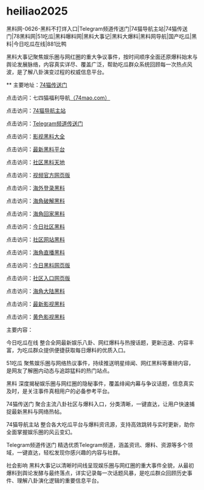 # heiliao2025
黑料网-0626-黑料不打烊入口|Telegram频道传送门|74猫导航主站|74猫传送门|78黑料网|51吃瓜|黑料曝料网|黑料大事记|黑料大爆料|黑料网导航|国产吃瓜|黑料|今日吃瓜在线|881比鸭

黑料大事记聚焦娱乐圈与网红圈的重大争议事件，按时间顺序全面还原爆料始末与舆论发展脉络，内容真实详尽、覆盖广泛，帮助吃瓜群众系统回顾每一次热点风波，是了解八卦演变过程的权威信息平台。

** 主要地址：<a href="https://74mao.com/">74猫传送门</a>

点击访问：七四猫福利导航<a href="https://74mao.com/">（74mao.com）</a>

点击访问：<a href="https://74mao.com/">74猫导航主站</a>

点击访问：<a href="https://74mao.com/">Telegram频道传送门</a>

点击访问：<a href="https://hj-696.pages.dev/">影视黑料大全</a>  

点击访问：<a href="https://hj-697.pages.dev/">最新黑料平台</a>  

点击访问：<a href="https://hj-1027.pages.dev/">社区黑料天地</a>  

点击访问：<a href="https://hj-1028.pages.dev/">视频官方网页版</a>  

点击访问：<a href="https://hj-1029.pages.dev/">海外登录黑料</a>  

点击访问：<a href="https://hj-1035.pages.dev/">海角破解黑料</a>  

点击访问：<a href="https://hj-1036.pages.dev/">海角回家黑料</a>  

点击访问：<a href="https://hj-1037.pages.dev/">今日社区黑料</a>  

点击访问：<a href="https://hj-1038.pages.dev/">社区网站黑料</a>  

点击访问：<a href="https://hj-1039.pages.dev/">海角直播黑料</a>  

点击访问：<a href="https://hj-1040.pages.dev/">今日黑料网页版</a>  

点击访问：<a href="https://hj-1041.pages.dev/">社区入口网页版</a>  

点击访问：<a href="https://hj-1042.pages.dev/">海角大陆黑料</a>  

点击访问：<a href="https://hj-698.pages.dev/">最新影视黑料</a>  

点击访问：<a href="https://hj-699.pages.dev/">黄色影视黑料</a>  

主要内容：

今日吃瓜在线
整合全网最新娱乐八卦、网红爆料与热搜话题，更新迅速、内容丰富，为吃瓜群众提供便捷获取每日爆料的优质入口。

51吃瓜
聚焦娱乐圈与网络热议事件，持续推送明星绯闻、网红黑料等重磅内容，是网友了解圈内动态与追踪猛料的热门站点。

黑料
深度揭秘娱乐圈与网红圈的隐秘事件，覆盖绯闻内幕与争议话题，信息真实及时，是关注事件真相用户的必备参考平台。

74猫传送门
聚合主流八卦社区与爆料入口，分类清晰，一键直达，让用户快速捕捉最新黑料与网络热帖。

74猫导航主站
整合各大吃瓜平台与爆料资讯源，支持高效跳转与实时更新，助你全面掌握娱乐圈的风云变幻。

Telegram频道传送门
精选优质Telegram频道，涵盖资讯、爆料、资源等多个领域，一键直达，轻松发现你感兴趣的内容与社群。

社会影响
黑料大事记以清晰时间线呈现娱乐圈与网红圈的重大事件全貌，从最初爆料到舆论发酵与最终落点，详实记录每一次话题风暴，是吃瓜群众回顾历史事件、理解八卦演化逻辑的重要信息平台。

<span style="display:none;">[Canonical link](https://github.com/vivi20250626/viv1）</span>
